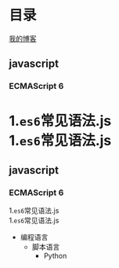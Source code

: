 # 目录
[我的博客](http://www.baidu.com) 
## javascript<br>
### ECMAScript 6<br>
1.`es6`常见语法.js<br>
	1.`es6`常见语法.js
====
## javascript<br>
### ECMAScript 6<br>
1.`es6`常见语法.js<br>
1.`es6`常见语法.js<br>
* 编程语言  
    * 脚本语言  
        * Python
